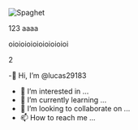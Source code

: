 ![Spaghet](https://user-images.githubusercontent.com/84184672/118289037-51d12380-b4ab-11eb-97f0-da27d9c52d3e.png)
 

123 aaaa

oioioioioioioioioioi

2

-👋 Hi, I’m @lucas29183
- 👀 I’m interested in ...
- 🌱 I’m currently learning ...
- 💞️ I’m looking to collaborate on ...
- 📫 How to reach me ...

<!---
lucas29183/lucas29183 is a ✨ special ✨ repository because its `README.md` (this file) appears on your GitHub profile.
You can click the Preview link to take a look at your changes.
--->


